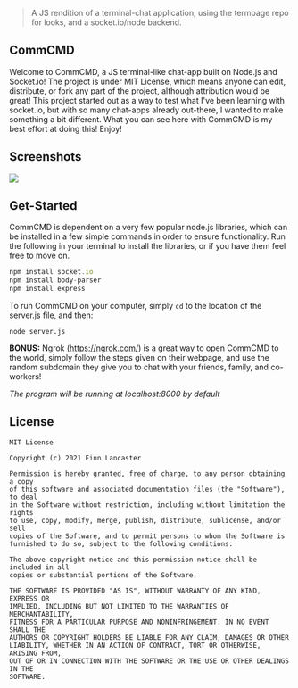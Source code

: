 > A JS rendition of a terminal-chat application, using the termpage repo for looks, and a socket.io/node backend.

## CommCMD
Welcome to CommCMD, a JS terminal-like chat-app built on Node.js and Socket.io! The project is under MIT License, which means anyone can edit, distribute, or fork any part of the project, although attribution would be great! This project started out as a way to test what I've been learning with socket.io, but with so many chat-apps already out-there, I wanted to make something a bit different. What you can see here with CommCMD is my best effort at doing this! Enjoy!

## Screenshots
<img src="https://i.imgur.com/yaBJiA5.png"/>

## Get-Started 
CommCMD is dependent on a very few popular node.js libraries, which can be installed in a few simple commands in order to ensure functionality. Run the following in your terminal to install the libraries, or if you have them feel free to move on.
```node.js
npm install socket.io
npm install body-parser
npm install express
```

To run CommCMD on your computer, simply ```cd``` to the location of the server.js file, and then:
```
node server.js
```
**BONUS:** Ngrok (https://ngrok.com/) is a great way to open CommCMD to the world, simply follow the steps given on their webpage, and use the random subdomain they give you to chat with your friends, family, and co-workers!

_The program will be running at localhost:8000 by default_

## License 
```
MIT License

Copyright (c) 2021 Finn Lancaster

Permission is hereby granted, free of charge, to any person obtaining a copy
of this software and associated documentation files (the "Software"), to deal
in the Software without restriction, including without limitation the rights
to use, copy, modify, merge, publish, distribute, sublicense, and/or sell
copies of the Software, and to permit persons to whom the Software is
furnished to do so, subject to the following conditions:

The above copyright notice and this permission notice shall be included in all
copies or substantial portions of the Software.

THE SOFTWARE IS PROVIDED "AS IS", WITHOUT WARRANTY OF ANY KIND, EXPRESS OR
IMPLIED, INCLUDING BUT NOT LIMITED TO THE WARRANTIES OF MERCHANTABILITY,
FITNESS FOR A PARTICULAR PURPOSE AND NONINFRINGEMENT. IN NO EVENT SHALL THE
AUTHORS OR COPYRIGHT HOLDERS BE LIABLE FOR ANY CLAIM, DAMAGES OR OTHER
LIABILITY, WHETHER IN AN ACTION OF CONTRACT, TORT OR OTHERWISE, ARISING FROM,
OUT OF OR IN CONNECTION WITH THE SOFTWARE OR THE USE OR OTHER DEALINGS IN THE
SOFTWARE.
```
